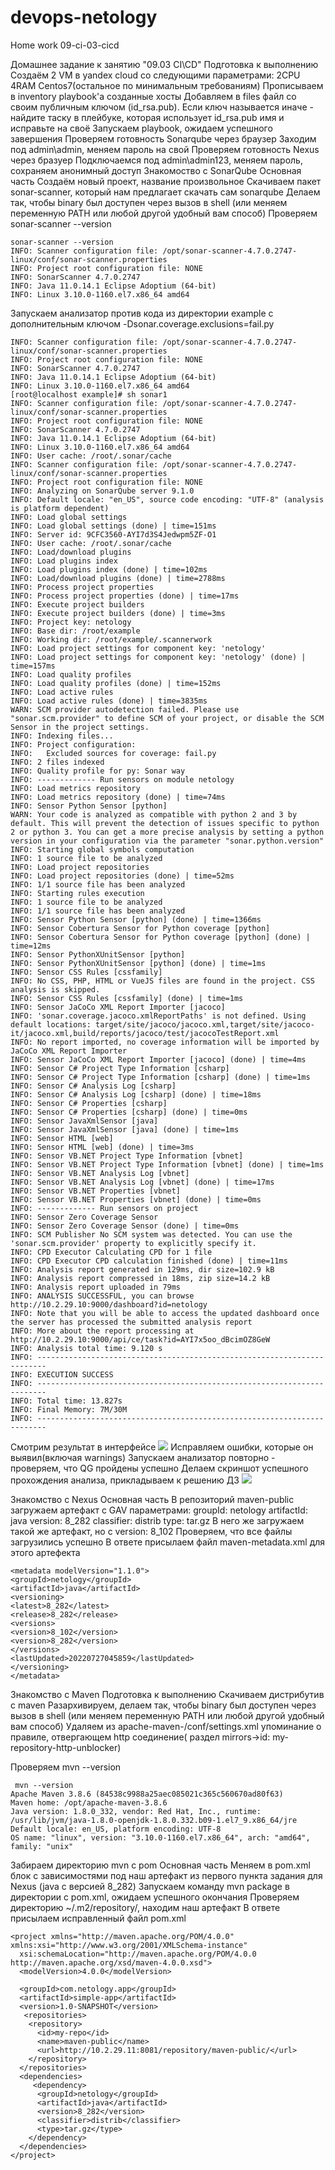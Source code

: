 # devops-netology  
Home work 09-ci-03-cicd

Домашнее задание к занятию "09.03 CI\CD"
Подготовка к выполнению
Создаём 2 VM в yandex cloud со следующими параметрами: 2CPU 4RAM Centos7(остальное по минимальным требованиям)
Прописываем в inventory playbook'a созданные хосты
Добавляем в files файл со своим публичным ключом (id_rsa.pub). Если ключ называется иначе - найдите таску в плейбуке, которая использует id_rsa.pub имя и исправьте на своё
Запускаем playbook, ожидаем успешного завершения
Проверяем готовность Sonarqube через браузер
Заходим под admin\admin, меняем пароль на свой
Проверяем готовность Nexus через бразуер
Подключаемся под admin\admin123, меняем пароль, сохраняем анонимный доступ
Знакомоство с SonarQube
Основная часть
Создаём новый проект, название произвольное
Скачиваем пакет sonar-scanner, который нам предлагает скачать сам sonarqube
Делаем так, чтобы binary был доступен через вызов в shell (или меняем переменную PATH или любой другой удобный вам способ)
Проверяем sonar-scanner --version
````
sonar-scanner --version
INFO: Scanner configuration file: /opt/sonar-scanner-4.7.0.2747-linux/conf/sonar-scanner.properties
INFO: Project root configuration file: NONE
INFO: SonarScanner 4.7.0.2747
INFO: Java 11.0.14.1 Eclipse Adoptium (64-bit)
INFO: Linux 3.10.0-1160.el7.x86_64 amd64

````
Запускаем анализатор против кода из директории example с дополнительным ключом -Dsonar.coverage.exclusions=fail.py
````
INFO: Scanner configuration file: /opt/sonar-scanner-4.7.0.2747-linux/conf/sonar-scanner.properties
INFO: Project root configuration file: NONE
INFO: SonarScanner 4.7.0.2747
INFO: Java 11.0.14.1 Eclipse Adoptium (64-bit)
INFO: Linux 3.10.0-1160.el7.x86_64 amd64
[root@localhost example]# sh sonar1
INFO: Scanner configuration file: /opt/sonar-scanner-4.7.0.2747-linux/conf/sonar-scanner.properties
INFO: Project root configuration file: NONE
INFO: SonarScanner 4.7.0.2747
INFO: Java 11.0.14.1 Eclipse Adoptium (64-bit)
INFO: Linux 3.10.0-1160.el7.x86_64 amd64
INFO: User cache: /root/.sonar/cache
INFO: Scanner configuration file: /opt/sonar-scanner-4.7.0.2747-linux/conf/sonar-scanner.properties
INFO: Project root configuration file: NONE
INFO: Analyzing on SonarQube server 9.1.0
INFO: Default locale: "en_US", source code encoding: "UTF-8" (analysis is platform dependent)
INFO: Load global settings
INFO: Load global settings (done) | time=151ms
INFO: Server id: 9CFC3560-AYI7d3S4Jedwpm5ZF-O1
INFO: User cache: /root/.sonar/cache
INFO: Load/download plugins
INFO: Load plugins index
INFO: Load plugins index (done) | time=102ms
INFO: Load/download plugins (done) | time=2788ms
INFO: Process project properties
INFO: Process project properties (done) | time=17ms
INFO: Execute project builders
INFO: Execute project builders (done) | time=3ms
INFO: Project key: netology
INFO: Base dir: /root/example
INFO: Working dir: /root/example/.scannerwork
INFO: Load project settings for component key: 'netology'
INFO: Load project settings for component key: 'netology' (done) | time=157ms
INFO: Load quality profiles
INFO: Load quality profiles (done) | time=152ms
INFO: Load active rules
INFO: Load active rules (done) | time=3835ms
WARN: SCM provider autodetection failed. Please use "sonar.scm.provider" to define SCM of your project, or disable the SCM Sensor in the project settings.
INFO: Indexing files...
INFO: Project configuration:
INFO:   Excluded sources for coverage: fail.py
INFO: 2 files indexed
INFO: Quality profile for py: Sonar way
INFO: ------------- Run sensors on module netology
INFO: Load metrics repository
INFO: Load metrics repository (done) | time=74ms
INFO: Sensor Python Sensor [python]
WARN: Your code is analyzed as compatible with python 2 and 3 by default. This will prevent the detection of issues specific to python 2 or python 3. You can get a more precise analysis by setting a python version in your configuration via the parameter "sonar.python.version"
INFO: Starting global symbols computation
INFO: 1 source file to be analyzed
INFO: Load project repositories
INFO: Load project repositories (done) | time=52ms
INFO: 1/1 source file has been analyzed
INFO: Starting rules execution
INFO: 1 source file to be analyzed
INFO: 1/1 source file has been analyzed
INFO: Sensor Python Sensor [python] (done) | time=1366ms
INFO: Sensor Cobertura Sensor for Python coverage [python]
INFO: Sensor Cobertura Sensor for Python coverage [python] (done) | time=12ms
INFO: Sensor PythonXUnitSensor [python]
INFO: Sensor PythonXUnitSensor [python] (done) | time=1ms
INFO: Sensor CSS Rules [cssfamily]
INFO: No CSS, PHP, HTML or VueJS files are found in the project. CSS analysis is skipped.
INFO: Sensor CSS Rules [cssfamily] (done) | time=1ms
INFO: Sensor JaCoCo XML Report Importer [jacoco]
INFO: 'sonar.coverage.jacoco.xmlReportPaths' is not defined. Using default locations: target/site/jacoco/jacoco.xml,target/site/jacoco-it/jacoco.xml,build/reports/jacoco/test/jacocoTestReport.xml
INFO: No report imported, no coverage information will be imported by JaCoCo XML Report Importer
INFO: Sensor JaCoCo XML Report Importer [jacoco] (done) | time=4ms
INFO: Sensor C# Project Type Information [csharp]
INFO: Sensor C# Project Type Information [csharp] (done) | time=1ms
INFO: Sensor C# Analysis Log [csharp]
INFO: Sensor C# Analysis Log [csharp] (done) | time=18ms
INFO: Sensor C# Properties [csharp]
INFO: Sensor C# Properties [csharp] (done) | time=0ms
INFO: Sensor JavaXmlSensor [java]
INFO: Sensor JavaXmlSensor [java] (done) | time=1ms
INFO: Sensor HTML [web]
INFO: Sensor HTML [web] (done) | time=3ms
INFO: Sensor VB.NET Project Type Information [vbnet]
INFO: Sensor VB.NET Project Type Information [vbnet] (done) | time=1ms
INFO: Sensor VB.NET Analysis Log [vbnet]
INFO: Sensor VB.NET Analysis Log [vbnet] (done) | time=17ms
INFO: Sensor VB.NET Properties [vbnet]
INFO: Sensor VB.NET Properties [vbnet] (done) | time=0ms
INFO: ------------- Run sensors on project
INFO: Sensor Zero Coverage Sensor
INFO: Sensor Zero Coverage Sensor (done) | time=0ms
INFO: SCM Publisher No SCM system was detected. You can use the 'sonar.scm.provider' property to explicitly specify it.
INFO: CPD Executor Calculating CPD for 1 file
INFO: CPD Executor CPD calculation finished (done) | time=11ms
INFO: Analysis report generated in 129ms, dir size=102.9 kB
INFO: Analysis report compressed in 18ms, zip size=14.2 kB
INFO: Analysis report uploaded in 79ms
INFO: ANALYSIS SUCCESSFUL, you can browse http://10.2.29.10:9000/dashboard?id=netology
INFO: Note that you will be able to access the updated dashboard once the server has processed the submitted analysis report
INFO: More about the report processing at http://10.2.29.10:9000/api/ce/task?id=AYI7x5oo_dBcimOZ8GeW
INFO: Analysis total time: 9.120 s
INFO: ------------------------------------------------------------------------
INFO: EXECUTION SUCCESS
INFO: ------------------------------------------------------------------------
INFO: Total time: 13.827s
INFO: Final Memory: 7M/30M
INFO: ------------------------------------------------------------------------

````
Смотрим результат в интерфейсе
![](https://github.com/mgesler/devops-netology/blob/main/pic/sonar1.jpg)
Исправляем ошибки, которые он выявил(включая warnings)
Запускаем анализатор повторно - проверяем, что QG пройдены успешно
Делаем скриншот успешного прохождения анализа, прикладываем к решению ДЗ
![](https://github.com/mgesler/devops-netology/blob/main/pic/sonar2.jpg)

Знакомство с Nexus
Основная часть
В репозиторий maven-public загружаем артефакт с GAV параметрами:
groupId: netology
artifactId: java
version: 8_282
classifier: distrib
type: tar.gz
В него же загружаем такой же артефакт, но с version: 8_102
Проверяем, что все файлы загрузились успешно
В ответе присылаем файл maven-metadata.xml для этого артефекта
````
<metadata modelVersion="1.1.0">
<groupId>netology</groupId>
<artifactId>java</artifactId>
<versioning>
<latest>8_282</latest>
<release>8_282</release>
<versions>
<version>8_102</version>
<version>8_282</version>
</versions>
<lastUpdated>20220727045859</lastUpdated>
</versioning>
</metadata>
````
Знакомство с Maven
Подготовка к выполнению
Скачиваем дистрибутив с maven
Разархивируем, делаем так, чтобы binary был доступен через вызов в shell (или меняем переменную PATH или любой другой удобный вам способ)
Удаляем из apache-maven-<version>/conf/settings.xml упоминание о правиле, отвергающем http соединение( раздел mirrors->id: my-repository-http-unblocker)

Проверяем mvn --version
````
 mvn --version
Apache Maven 3.8.6 (84538c9988a25aec085021c365c560670ad80f63)
Maven home: /opt/apache-maven-3.8.6
Java version: 1.8.0_332, vendor: Red Hat, Inc., runtime: /usr/lib/jvm/java-1.8.0-openjdk-1.8.0.332.b09-1.el7_9.x86_64/jre
Default locale: en_US, platform encoding: UTF-8
OS name: "linux", version: "3.10.0-1160.el7.x86_64", arch: "amd64", family: "unix"
````
Забираем директорию mvn с pom
Основная часть
Меняем в pom.xml блок с зависимостями под наш артефакт из первого пункта задания для Nexus (java с версией 8_282)
Запускаем команду mvn package в директории с pom.xml, ожидаем успешного окончания
Проверяем директорию ~/.m2/repository/, находим наш артефакт
В ответе присылаем исправленный файл pom.xml
````
<project xmlns="http://maven.apache.org/POM/4.0.0" xmlns:xsi="http://www.w3.org/2001/XMLSchema-instance"
  xsi:schemaLocation="http://maven.apache.org/POM/4.0.0 http://maven.apache.org/xsd/maven-4.0.0.xsd">
  <modelVersion>4.0.0</modelVersion>
 
  <groupId>com.netology.app</groupId>
  <artifactId>simple-app</artifactId>
  <version>1.0-SNAPSHOT</version>
   <repositories>
    <repository>
      <id>my-repo</id>
      <name>maven-public</name>
      <url>http://10.2.29.11:8081/repository/maven-public/</url>
    </repository>
  </repositories>
  <dependencies>
     <dependency>
      <groupId>netology</groupId>
      <artifactId>java</artifactId>
      <version>8_282</version>
      <classifier>distrib</classifier>
      <type>tar.gz</type>
    </dependency>
  </dependencies>
</project>
````
